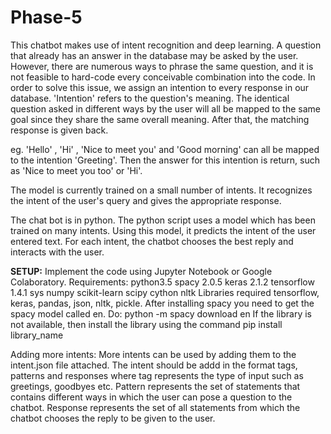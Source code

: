 # Phase-5
This chatbot makes use of intent recognition and deep learning. A question that already has an answer in the database may be asked by the user. However, there are numerous ways to phrase the same question, and it is not feasible to hard-code every conceivable combination into the code. In order to solve this issue, we assign an intention to every response in our database. 'Intention' refers to the question's meaning. The identical question asked in different ways by the user will all be mapped to the same goal since they share the same overall meaning. After that, the matching response is given back.

eg. 'Hello' , 'Hi' , 'Nice to meet you' and 'Good morning' can all be mapped to the intention 'Greeting'. Then the answer for this intention is return, such as 'Nice to meet you too' or 'Hi'.

The model is currently trained on a small number of intents. It recognizes the intent of the user's query and gives the appropriate response.

The chat bot is in python. The python script uses a model which has been trained on many intents. Using this model, it predicts the intent of the user entered text. For each intent, the chatbot chooses the best reply and interacts with the user.


**SETUP:**
Implement the code using Jupyter Notebook or Google Colaboratory.
Requirements: python3.5 spacy 2.0.5 keras 2.1.2 tensorflow 1.4.1 sys numpy scikit-learn scipy cython nltk
Libraries required tensorflow, keras, pandas, json, nltk, pickle.
After installing spacy you need to get the spacy model called en. Do:
python -m spacy download en
If the library is not available, then install the library using the command pip install library_name


Adding more intents:
More intents can be used by adding them to the intent.json file attached. The intent should be addd in the format tags, patterns and responses where tag represents the type of input such as greetings, goodbyes etc. Pattern represents the set of statements that contains different ways in which the user can pose a question to the chatbot. Response represents the set of all statements from which the chatbot chooses the reply to be given to the user.



  
